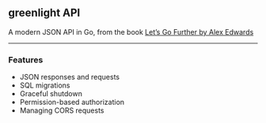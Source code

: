 ## greenlight API

A modern JSON API in Go, from the book [Let’s Go Further by Alex Edwards](https://lets-go-further.alexedwards.net/)

___
### Features
  * JSON responses and requests
  * SQL migrations
  * Graceful shutdown
  * Permission-based authorization
  * Managing CORS requests
